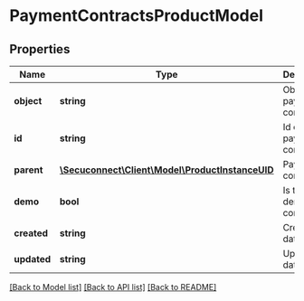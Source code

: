 # PaymentContractsProductModel

## Properties
Name | Type | Description | Notes
------------ | ------------- | ------------- | -------------
**object** | **string** | Object of payment contract | 
**id** | **string** | Id of payment contract | 
**parent** | [**\Secuconnect\Client\Model\ProductInstanceUID**](ProductInstanceUID.md) | Payment contract | 
**demo** | **bool** | Is this a demo contract | 
**created** | **string** | Created at date | 
**updated** | **string** | Updated at date | 

[[Back to Model list]](../README.md#documentation-for-models) [[Back to API list]](../README.md#documentation-for-api-endpoints) [[Back to README]](../../README.md)


